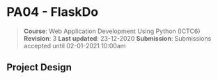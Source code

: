 # PA04 - FlaskDo

> **Course**: Web Application Development Using Python (ICTC6) 
> **Revision**: 3 
> **Last updated**: 23-12-2020 
> **Submission**: Submissions accepted until 02-01-2021 10:00am 

## Project Design